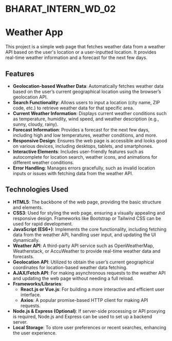 # BHARAT_INTERN_WD_02

# Weather App

This project is a simple web page that fetches weather data from a weather API based on the user's location or a user-inputted location. It provides real-time weather information and a forecast for the next few days.

## Features

- **Geolocation-based Weather Data**: Automatically fetches weather data based on the user’s current geographical location using the browser’s geolocation API.
- **Search Functionality**: Allows users to input a location (city name, ZIP code, etc.) to retrieve weather data for that specific area.
- **Current Weather Information**: Displays current weather conditions such as temperature, humidity, wind speed, and weather description (e.g., sunny, cloudy, rainy).
- **Forecast Information**: Provides a forecast for the next few days, including high and low temperatures, weather conditions, and more.
- **Responsive Design**: Ensures the web page is accessible and looks good on various devices, including desktops, tablets, and smartphones.
- **Interactive Elements**: Includes user-friendly features such as autocomplete for location search, weather icons, and animations for different weather conditions.
- **Error Handling**: Manages errors gracefully, such as invalid location inputs or issues with fetching data from the weather API.

## Technologies Used

- **HTML5**: The backbone of the web page, providing the basic structure and elements.
- **CSS3**: Used for styling the web page, ensuring a visually appealing and responsive design. Frameworks like Bootstrap or Tailwind CSS can be used for rapid development.
- **JavaScript (ES6+)**: Implements the core functionality, including fetching data from the weather API, handling user input, and updating the UI dynamically.
- **Weather API**: A third-party API service such as OpenWeatherMap, Weatherstack, or AccuWeather to provide real-time weather data and forecasts.
- **Geolocation API**: Utilized to obtain the user’s current geographical coordinates for location-based weather data fetching.
- **AJAX/Fetch API**: For making asynchronous requests to the weather API and updating the web page without needing a full reload.
- **Frameworks/Libraries**:
  - **React.js or Vue.js**: For building a more interactive and efficient user interface.
  - **Axios**: A popular promise-based HTTP client for making API requests.
- **Node.js & Express (Optional)**: If server-side processing or API proxying is required, Node.js and Express can be used to set up a backend server.
- **Local Storage**: To store user preferences or recent searches, enhancing the user experience.
